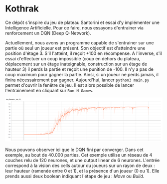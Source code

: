# Kothrak

Ce dépôt s'inspire du jeu de plateau Santorini et essai d'y implémenter une Intelligence Artificielle.
Pour ce faire, nous essayons d'entrainer via renforcement un DQN (Deep Q-Network).

Actuellement, nous avons un programme capable de s'entrainer sur une partie où seul un joueur est présent.
Son objectif est d'atteindre une position d'étage 3. S'il l'atteint, il reçoit +100 en récompense. A l'inverse, s'il essai d'effectuer un coup impossible (coup en dehors du plateau, déplacement sur un étage inateignable, construction sur un étage de hauteur 3) il perds la partie et reçoit une punition de -100. Il n'y a pas de coup maximum pour gagner la partie. Ainsi, si un joueur ne perds jamais, il finira nécessairement par gagner.
Aujourd'hui, lancer `python3 main.py` permet d'ouvrir la fenêtre de jeu. Il est alors possible de lancer l'entrainement en cliquant sur `Run N Games`.

![Convergence d'un entrainement](assets/DQN-convergence.png)

Nous pouvons observer ici que le DQN fini par converger. Dans cet exemple, au bout de 40.000 parties.
Cet exemple utilise un réseau de 4 couches relu de 120 neurones, et une output linear de 6 neurones.
L'entrée correspond à la vision des cells autour du joueurs sur un rayon de deux : leur hauteur (ramenée entre 0 et 1), et la présence d'un joueur (0 ou 1).  Elle prends aussi deux boolean indiquant l'étape de jeu : *Move* ou *Build*.
